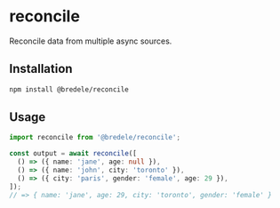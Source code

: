 # reconcile

Reconcile data from multiple async sources.

## Installation

```sh
npm install @bredele/reconcile
```

## Usage

```ts
import reconcile from '@bredele/reconcile';

const output = await reconcile([
  () => ({ name: 'jane', age: null }),
  () => ({ name: 'john', city: 'toronto' }),
  () => ({ city: 'paris', gender: 'female', age: 29 }),
]);
// => { name: 'jane', age: 29, city: 'toronto', gender: 'female' }
```

